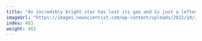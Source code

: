 ```yaml
---
title: "An incredibly bright star has lost its gas and is just a leftover core"
imageUrl: "https://images.newscientist.com/wp-content/uploads/2022/10/31164010/SEI_131719785.jpg?width=600"
index: 483
weight: 483
---
```

